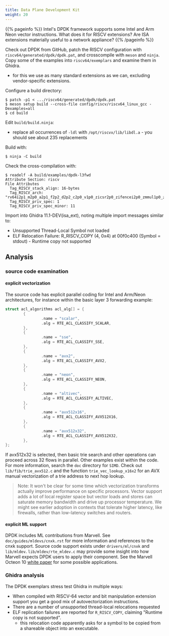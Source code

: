 ```yaml
---
title: Data Plane Development Kit
weight: 20
---
```


{{% pageinfo %}}
Intel's DPDK framework supports some Intel and Arm Neon vector instructions.  What does it for RISCV extensions?
Are ISA extensions materially useful to a network appliance?
{{% /pageinfo %}}

Check out DPDK from GitHub, patch the RISCV configuration with `riscv64/generated/dpdk/dpdk.pat`, and crosscompile with `meson`
and `ninja`.  Copy some of the examples into `riscv64/exemplars` and examine them in Ghidra.

* for this we use as many standard extensions as we can, excluding vendor-specific extensions.

Configure a build directory:

```console
$ patch -p1 < .../riscv64/generated/dpdk/dpdk.pat
$ meson setup build --cross-file config/riscv/riscv64_linux_gcc -Dexamples=all
$ cd build
```

Edit `build/build.ninja`:

* replace all occurrences of `-ldl` with `/opt/riscvx/lib/libdl.a` - you should see about 235 replacements

Build with:

```console
$ ninja -C build
```

Check the cross-compilation with:

```console
$ readelf -A build/examples/dpdk-l3fwd
Attribute Section: riscv
File Attributes
  Tag_RISCV_stack_align: 16-bytes
  Tag_RISCV_arch: "rv64i2p1_m2p0_a2p1_f2p2_d2p2_c2p0_v1p0_zicsr2p0_zifencei2p0_zmmul1p0_zba1p0_zbb1p0_zbc1p0_zbkb1p0_zbkc1p0_zbkx1p0_zvbb1p0_zvbc1p0_zve32f1p0_zve32x1p0_zve64d1p0_zve64f1p0_zve64x1p0_zvkb1p0_zvl128b1p0_zvl32b1p0_zvl64b1p0"
  Tag_RISCV_priv_spec: 1
  Tag_RISCV_priv_spec_minor: 11
```

Import into Ghidra 11.1-DEV(isa_ext), noting multiple import messages similar to:

* Unsupported Thread-Local Symbol not loaded
* ELF Relocation Failure: R_RISCV_COPY (4, 0x4) at 00f0c400 (Symbol = stdout) - Runtime copy not supported

## Analysis

### source code examination

#### explicit vectorization

The source code has explicit parallel coding for Intel and Arm/Neon architectures, for instance within
the basic layer 3 forwarding example:

```c
struct acl_algorithms acl_alg[] = {
        {
                .name = "scalar",
                .alg = RTE_ACL_CLASSIFY_SCALAR,
        },
        {
                .name = "sse",
                .alg = RTE_ACL_CLASSIFY_SSE,
        },
        {
                .name = "avx2",
                .alg = RTE_ACL_CLASSIFY_AVX2,
        },
        {
                .name = "neon",
                .alg = RTE_ACL_CLASSIFY_NEON,
        },
        {
                .name = "altivec",
                .alg = RTE_ACL_CLASSIFY_ALTIVEC,
        },
        {
                .name = "avx512x16",
                .alg = RTE_ACL_CLASSIFY_AVX512X16,
        },
        {
                .name = "avx512x32",
                .alg = RTE_ACL_CLASSIFY_AVX512X32,
        },
};
```

If avx512x32 is selected, then basic trie search and other operations can proceed across 32 flows in parallel.
Other examples exist within the code.  For more information, search the `doc` directory for `SIMD`.  Check out `lib/fib/trie_avx512.c`
and the function `trie_vec_lookup_x16x2` for an AVX manual vectorization of a trie address to next hop lookup.

>Note: It won't be clear for some time which vectorization transforms actually improve performance on specific processors.  Vector
>      support adds a lot of local register space but vector loads and stores can saturate memory bandwidth and drive up processor
>      temperature.  We might see earlier adoption in contexts that tolerate higher latency, like firewalls, rather than low-latency
>      switches and routers.

#### explicit ML support

DPDK includes ML contributions from Marvell.  See `doc/guides/mldevs/cnxk.rst` for more information and references to the cnxk support.
Source code support exists under `drivers/ml/cnxk` and `lib/mldev`.  `lib/mldev/rte_mldev.c` may provide some insight into how
Marvell expects DPDK users to apply their component.
See the Marvell Octeon 10 [white paper](https://www.marvell.com/content/dam/marvell/en/public-collateral/embedded-processors/marvell-octeon-10-dpu-platform-white-paper.pdf) for some possible applications.

### Ghidra analysis

The DPDK exemplars stress test Ghidra in multiple ways:

* When compiled with RISCV-64 vector and bit manipulation extension support you get a good mix of autovectorization instructions.
* There are a number of unsupported thread-local relocations requested
* ELF replication failures are reported for `R_RISCV_COPY`, claiming "Runtime copy is not supported".
    * this relocation code apparently asks for a symbol to be copied from a shareable object into an executable. 
